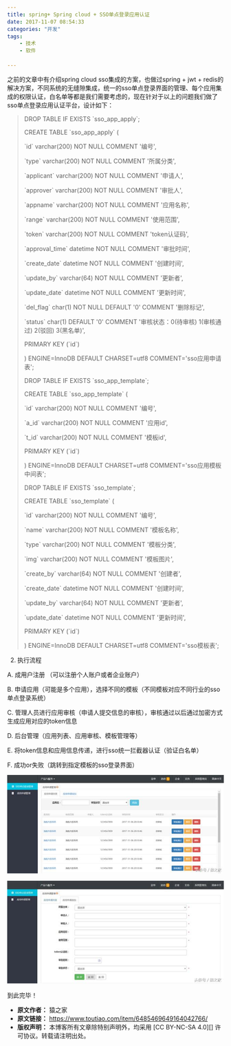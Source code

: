 ```yaml
---
title: spring+ Spring cloud + SSO单点登录应用认证
date: 2017-11-07 08:54:33
categories: "开发"
tags:
	- 技术
	- 软件

---
```


之前的文章中有介绍spring cloud sso集成的方案，也做过spring + jwt + redis的解决方案，不同系统的无缝隙集成，统一的sso单点登录界面的管理、每个应用集成的权限认证，白名单等都是我们需要考虑的，现在针对于以上的问题我们做了sso单点登录应用认证平台，设计如下：

> DROP TABLE IF EXISTS \`sso\_app\_apply\`;
> 
> CREATE TABLE \`sso\_app\_apply\` (
> 
> \`id\` varchar(200) NOT NULL COMMENT '编号',
> 
> \`type\` varchar(200) NOT NULL COMMENT '所属分类',
> 
> \`applicant\` varchar(200) NOT NULL COMMENT '申请人',
> 
> \`approver\` varchar(200) NOT NULL COMMENT '审批人',
> 
> \`appname\` varchar(200) NOT NULL COMMENT '应用名称',
> 
> \`range\` varchar(200) NOT NULL COMMENT '使用范围',
> 
> \`token\` varchar(200) NOT NULL COMMENT 'token认证码',
> 
> \`approval\_time\` datetime NOT NULL COMMENT '审批时间',
> 
> \`create\_date\` datetime NOT NULL COMMENT '创建时间',
> 
> \`update\_by\` varchar(64) NOT NULL COMMENT '更新者',
> 
> \`update\_date\` datetime NOT NULL COMMENT '更新时间',
> 
> \`del\_flag\` char(1) NOT NULL DEFAULT '0' COMMENT '删除标记',
> 
> \`status\` char(1) DEFAULT '0' COMMENT '审核状态：0(待审核) 1(审核通过) 2(驳回) 3(黑名单)',
> 
> PRIMARY KEY (\`id\`)
> 
> ) ENGINE=InnoDB DEFAULT CHARSET=utf8 COMMENT='sso应用申请表';
> 
> DROP TABLE IF EXISTS \`sso\_app\_template\`;
> 
> CREATE TABLE \`sso\_app\_template\` (
> 
> \`id\` varchar(200) NOT NULL COMMENT '编号',
> 
> \`a\_id\` varchar(200) NOT NULL COMMENT '应用id',
> 
> \`t\_id\` varchar(200) NOT NULL COMMENT '模板id',
> 
> PRIMARY KEY (\`id\`)
> 
> ) ENGINE=InnoDB DEFAULT CHARSET=utf8 COMMENT='sso应用模板中间表';
> 
> DROP TABLE IF EXISTS \`sso\_template\`;
> 
> CREATE TABLE \`sso\_template\` (
> 
> \`id\` varchar(200) NOT NULL COMMENT '编号',
> 
> \`name\` varchar(200) NOT NULL COMMENT '模板名称',
> 
> \`type\` varchar(200) NOT NULL COMMENT '模板分类',
> 
> \`img\` varchar(200) NOT NULL COMMENT '模板图片',
> 
> \`create\_by\` varchar(64) NOT NULL COMMENT '创建者',
> 
> \`create\_date\` datetime NOT NULL COMMENT '创建时间',
> 
> \`update\_by\` varchar(64) NOT NULL COMMENT '更新者',
> 
> \`update\_date\` datetime NOT NULL COMMENT '更新时间',
> 
> PRIMARY KEY (\`id\`)
> 
> ) ENGINE=InnoDB DEFAULT CHARSET=utf8 COMMENT='sso模板表';

2. 执行流程

A. 成用户注册 （可以注册个人账户或者企业账户）

B. 申请应用（可能是多个应用），选择不同的模板（不同模板对应不同行业的sso单点登录系统）

C. 管理人员进行应用审核（申请人提交信息的审核），审核通过以后通过加密方式生成应用对应的token信息

D. 后台管理（应用列表、应用审核、模板管理等）

E. 将token信息和应用信息传递，进行sso统一拦截器认证（验证白名单）

F. 成功or失败（跳转到指定模板的sso登录界面）

![spring+ Spring cloud + SSO单点登录应用认证][spring_ Spring cloud _ SSO]

![spring+ Spring cloud + SSO单点登录应用认证][spring_ Spring cloud _ SSO 1]

到此完毕！


[spring_ Spring cloud _ SSO]: static/resources/crawler/NZMN-MEAJ-ZIFV.jpg
[spring_ Spring cloud _ SSO 1]: static/resources/crawler/VZFB-IUEI-UREU.jpg
 *  **原文作者：** 猿之家
 *  **原文链接：** https://www.toutiao.com/item/6485469649164042766/
 *  **版权声明：** 本博客所有文章除特别声明外，均采用 [CC BY-NC-SA 4.0][] 许可协议。转载请注明出处。
